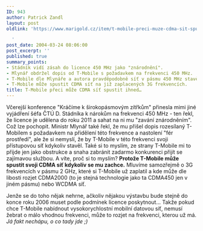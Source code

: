```yaml
---
ID: 943
author: Patrick Zandl
layout: post
oldlink: 'https://www.marigold.cz/item/t-mobile-preci-muze-cdma-sit-spustit-ihned

  '
post_date: 2004-03-24 08:06:00
post_excerpt: ''
published: true
summary_points:
- Stádník vidí zásah do licence 450 MHz jako "znárodnění".
- Mlynář obdržel dopis od T-Mobile s požadavkem na frekvenci 450 MHz.
- T-Mobile dle Mlynáře a autora pravděpodobně síť v pásmu 450 MHz stavět nehodlá.
- T-Mobile může spustit CDMA síť na již zaplacených 3G frekvencích.
title: T-Mobile přeci může CDMA síť spustit ihned…
---
```


<p>
Včerejší konference "Kráčíme k širokopásmovým zítřkům" přinesla mimi jiné vyjádření šéfa ČTÚ D. Stádníka k nárokům na frekvenci 450 MHz - ten řekl, že licence je udělena do roku 2011 a sahat na ni mu "zavání znárodněním". Což lze pochopit. Ministr Mlynář také řekl, že mu přišel dopis rozesílaný T-Mobilem s požadavkem na přidělení této frekvence a nastolení "fér prostředí", ale že si nemyslí, že by T-Mobile v této frekvenci svoji přístupovou síť kdykoliv stavěl. Také si to myslím, ze strany T-Mobile mi to přijde jen jako obstrukce a snaha zabránit zadarmo konkurenci přijít se zajímavou službou. A víte, proč si to myslím? <STRONG>Protože T-Mobile může spustit svoji CDMA síť kdykolív se mu zachce.</STRONG> Mluvíme samozřejmě o 3G frekvencích v pásmu 2 GHz, které si T-Mobile už zaplatil a kde může dle libosti rozjet CDMA2000 (to je stejná technologie jako ta CDMA450 jen v jiném pásmu) nebo WCDMA síť. </p>

<p>
Jenže se do toho nějak nehrne, ačkoliv nějakou výstavbu bude stejně do konce roku 2006 muset podle podmínek licence poskytnout... Takže pokud chce T-Mobile nabídnout vysokorychlostní mobilní datovou síť, nemusí žebrat o málo vhodnou frekvenci, může to rozjet na frekvenci, kterou už má. <EM>Já fakt nechápu, o co tady jde ;)</EM></p>